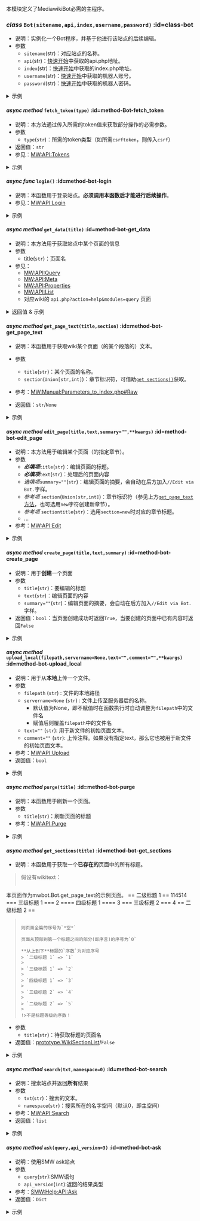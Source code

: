 本模块定义了MediawikiBot必需的主程序。
### _class_ `Bot(sitename,api,index,username,password)`  :id=class-bot
* 说明：实例化一个Bot程序，并基于他进行该站点的后续编辑。
* 参数
    * `sitename`(str)：对应站点的名称。
    * `api`(str)：[快速开始](../fornew/quickstart.md)中获取的api.php地址。
    * `index`(str)：[快速开始](../fornew/quickstart.md)中获取的index.php地址。
    * `username`(str)：[快速开始](../fornew/quickstart.md)中获取的机器人账号。
    * `password`(str)：[快速开始](../fornew/quickstart.md)中获取的机器人密码。

<details><summary>示例</summary>

```python
from mwbot import Bot
bot = Bot(
        sitename="my_wiki", 
        api="api", 
        index="index", 
        username="User",
        password="BotName@BotPassword")
```
</details>

#### _async method_ `fetch_token(type)`  :id=method-Bot-fetch_token
* 说明：本方法通过传入所需的token值来获取部分操作的必需参数。
* 参数
    * `type`(`str`)：所需的token类型（如所需`csrftoken`，则传入`csrf`）
* 返回值：`str`
* 参见：[MW:API:Tokens](https://www.mediawiki.org/wiki/API:Tokens)

<details><summary>示例</summary>

```python
...
token = await bot.fetch_token(type="login") #用于登录的token
token = await bot.fetch_token(type="csrf")  #用于编辑的token
```
</details>


#### _async func_ `login()`  :id=method-bot-login
* 说明：本函数用于登录站点。**必须调用本函数后才能进行后续操作**。
* 参见：[MW:API:Login](https://www.mediawiki.org/wiki/API:Login)

<details><summary>示例</summary>

```python
...
bot.login()
# > SUCCESS : 您已登录至{self.sitename}, {login["login"]["lgusername"]}！
# > DEBUG : 用户{self.username}登录至{self.sitename}中出现了错误。\n{<错误json>}: 
```
</details>

#### _async method_ `get_data(title)`  :id=method-bot-get_data
* 说明：本方法用于获取站点中某个页面的信息
* 参数
    * title(`str`)：页面名
* 参见：
    * [MW:API:Query](https://www.mediawiki.org/wiki/API:Query)
    * [MW:API:Meta](https://www.mediawiki.org/wiki/API:Meta)
    * [MW:API:Properties](https://www.mediawiki.org/wiki/API:Properties)
    * [MW:API:List](https://www.mediawiki.org/wiki/API:Lists)
    * 对应wiki的 `api.php?action=help&modules=query` 页面

<details><summary>返回值 & 示例</summary>

```python
...
title      = bot.get_data(title="用户:User")
           ={
                'pageid': 41211,                            # 页面ID
                'ns': 2,                                    # 页面对应名字空间
                'title':'用户:User',                        # 最后转换的页面名（例如：`User:user`在mediawiki-zh-cn版本中的结果是`用户:User`
                'revisions': [{
                    'slots': {
                        'main': {
                            'contentmodel': 'wikitext',     # 页面内容类型
                            'contentformat': 'text/x-wiki', # 页面内容格式
                            'content': '<wikitext>'
                        }
                    }
                }]
            } 
```
</details>

#### _async method_ `get_page_text(title,section)`  :id=method-bot-get_page_text
* 说明：本函数用于获取wiki某个页面（的某个段落的）文本。
* 参数
    * `title`(`str`)：某个页面的名称。
    * `section`(`Union[str,int]`)：章节标识符，可借助[`get_sections()`](#method-bot-get_sections)获取。

* 参考：[MW:Manual:Parameters_to_index.php#Raw](https://www.mediawiki.org/wiki/Manual:Parameters_to_index.php#Raw)
* 返回值：`str`/`None`

<details><summary>示例</summary>

```python
...
full_page = await bot.get_page_text(title="Test")
foreword_text = await bot.get_page_text(title="Test",section=0)
section_text = await bot.get_page_text(title="Test",section=x)
None_page = await bot.get_page_text(title=None)
# > RETURN：None
# > WARNING：请检查get_page_text传入的页面是否在{self.sitename}存在。
```
</details>

#### _async method_ `edit_page(title,text,summary="",**kwargs)`  :id=method-bot-edit_page
* 说明：本方法用于编辑某个页面（的指定章节）。
* 参数
    * ***必填项***`title`(`str`)：编辑页面的标题。
    * ***必填项***`text`(`str`)：处理后的页面内容
    * *选填项*`summary=""`(`str`)：编辑页面的摘要，会自动在后方加入`//Edit via Bot.`字样。
    * *参考项* `section`(`Union[str,int]`)：章节标识符（参见上方[`get_page_text`方法](#method-bot-get_page_text)，也可选用`new`字符创建新章节）。
    * *参考项* `sectiontitle`(`str`)：选用`section=new`时对应的章节标题。
    * ...
* 参考：[MW:API:Edit](https://www.mediawiki.org/wiki/API:Edit)

<details><summary>示例</summary>

```python
...
pagetext = await bot.get_page_text(title="Test").replace("test","Test")
await bot.edit_page(title=Test,text=pagetext,summary="令全部test字样首字母大写")
# > INFO : 已向{self.sitename}发送页面[[{title}]]的编辑请求。
# > wait...
# > LOGGER ：成功编辑页面 [[{title}]]。
```
</details>

#### _async method_ `create_page(title,text,summary)`  :id=method-bot-create_page
* 说明：用于**创建**一个页面
* 参数
    * `title`(`str`)：要编辑的标题
    * `text`(`str`)：编辑页面的内容
    * `summary=""`(`str`)：编辑页面的摘要，会自动在后方加入`//Edit via Bot.`字样。
* 返回值：`bool`：当页面创建成功时返回`True`，当要创建的页面中已有内容时返回`False`

<details><summary>示例</summary>

```python
...
await bot.create_page(title=old,text=xxx) 
# > RETURN : False
# > WARNING : 跳过创建[[{title}]]。
await bot.create_page(title=new,text=xxx) 
# > RETURN : True
```
</details>

#### _async method_ `upload_local(filepath,servername=None,text="",comment="",**kwargs)`  :id=method-bot-upload_local
* 说明：用于从**本地**上传一个文件。
* 参数
    * `filepath` (`str`) : 文件的本地路径
    * `servername=None` (`str`) : 文件上传至服务器后的名称。
        * 默认值为None，即不赋值时在函数执行时自动调整为`filepath`中的文件名
        * 赋值后则覆盖`filepath`中的文件名
    * `text=""` (`str`): 用于新文件的初始页面文本。
    * `comment=""` (`str`): 上传注释。如果没有指定text，那么它也被用于新文件的初始页面文本。
* 参考：[MW:API:Upload](https://www.mediawiki.org/wiki/API:Upload)
* 返回值：`bool`

<details><summary>示例</summary>

```python
...
b = await bot.upload_local(filepath="test.png",text="test",comment="comment")
# > RETURN : True
# > SUCCESS : '成功上传本地文件 {filepath} 至 [[{self.sitename}:文件:{servername}]]。'
e = await bot.upload_local(filepath="?",text="test",comment="comment")
# > RETURN : False
# > DEBUG : 上传本地文件 {filepath} 至 [[{self.sitename}:文件:{servername}]]失败。\n{<错误json>}
```
</details>

#### _async method_ `purge(title)`  :id=method-bot-purge
* 说明：本函数用于刷新一个页面。
* 参数
    * `title`(`str`)：刷新页面的标题
* 参考：[MW:API:Purge](https://www.mediawiki.org/wiki/API:Purge)

<details><summary>示例</summary>

```python
...
await bot.purge(title)
# > SUCCESS : 成功刷新页面 [[{title}]]。
```
</details>

#### _async method_ `get_sections(title)`  :id=method-bot-get_sections
* 说明：本函数用于获取一个**已存在的**页面中的所有标题。
> 假设有wikitext：
> 
> ```
本页面作为mwbot.Bot.get_page_text的示例页面。
== 二级标题 1 ==
114514
=== 三级标题 1 ===
2
==== 四级标题 1 ====
3
=== 三级标题 2 ===
4
== 二级标题 2 ==
> ```
> 
> 则页面全篇的序号为`*空*`
> 
> 页面从顶部到第一个标题之间的部分(即序言)的序号为`0`
> 
> **从上到下**标题的`序数`为对应序号
> > `二级标题 1` => `1`
> >
> > `三级标题 1` => `2` 
> >
> > `四级标题 1` => `3`
> >
> > `三级标题 2` => `4`
> >
> > `二级标题 2` => `5`
> >
> !>不是标题等级的序数！

* 参数
    * `title`(`str`)：待获取标题的页面名
* 返回值：[prototype.WikiSectionList](/api/prototype.md#WikiSectionList)/`False`

<details><summary>示例</summary>

```python
...
sections = await bot.get_sections(title="above")
# > sections:WikiSectionList = ["二级标题 1","三级标题 1","四级标题 1","三级标题 2","二级标题 2"]
index = section.index("二级标题 2")
# index:int = 5
sections = await bot.get_sections(title="not")
# WARNING ：页面 [[{title}]] 中没有子章节!
```
</details>

#### _async method_ `search(txt,namespace=0)`  :id=method-bot-search
* 说明：搜索站点并返回**所有**结果
* 参数
    * `txt`(`str`)：搜索的文本。
    * `namespace`(`str`)：搜索所在的名字空间（默认0，即主空间）
* 参考：[MW:API:Search](https://www.mediawiki.org/wiki/API:Search)
* 返回值：`list`

<details><summary>示例</summary>

```python
...
a = await bot.search(txt,namespace=0)
```
</details>

#### _async method_ `ask(query,api_version=3)`  :id=method-bot-ask
* 说明：使用SMW ask站点
* 参数
    * `query`(`str`):SMW语句
    * `api_version`(`int`):返回的结果类型
* 参考：[SMW:Help:API:Ask](https://www.semantic-mediawiki.org/wiki/Help:API:ask)
* 返回值：`Dict`

<details><summary>示例</summary>

```python
...
a = await bot.ask(query="",api_version=3)
# > 
```
</details>